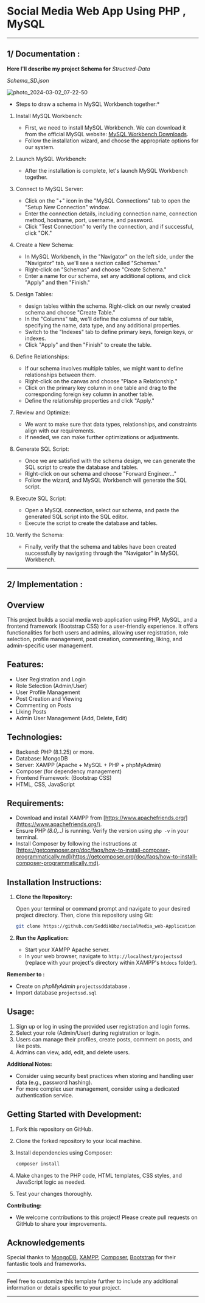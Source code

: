 # Social Media Web App Using PHP , MySQL
-----------------------------------------------------------------

## 1/ Documentation : 
 **Here I'll describe my project Schema for** *Structred-Data*

 *Schema_SD.json*
 
![photo_2024-03-02_07-22-50](https://github.com/SeddikBbz/socialMedia_web-Application/assets/125443878/4ab5b177-0e83-4d1c-982b-ba706abb44c0)

* Steps to draw a schema in MySQL Workbench together:*

1. Install MySQL Workbench:
   - First, we need to install MySQL Workbench. We can download it from the official MySQL website: [MySQL Workbench Downloads](https://dev.mysql.com/downloads/workbench/).
   - Follow the installation wizard, and choose the appropriate options for our system.

2. Launch MySQL Workbench:
   - After the installation is complete, let's launch MySQL Workbench together.

3. Connect to MySQL Server:
   - Click on the "+" icon in the "MySQL Connections" tab to open the "Setup New Connection" window.
   - Enter the connection details, including connection name, connection method, hostname, port, username, and password.
   - Click "Test Connection" to verify the connection, and if successful, click "OK."

4. Create a New Schema:
   - In MySQL Workbench, in the "Navigator" on the left side, under the "Navigator" tab, we'll see a section called "Schemas."
   - Right-click on "Schemas" and choose "Create Schema."
   - Enter a name for our schema, set any additional options, and click "Apply" and then "Finish."

5. Design Tables:
   - design tables within the schema. Right-click on our newly created schema and choose "Create Table."
   - In the "Columns" tab, we'll define the columns of our table, specifying the name, data type, and any additional properties.
   - Switch to the "Indexes" tab to define primary keys, foreign keys, or indexes.
   - Click "Apply" and then "Finish" to create the table.

6. Define Relationships:
   - If our schema involves multiple tables, we might want to define relationships between them.
   - Right-click on the canvas and choose "Place a Relationship."
   - Click on the primary key column in one table and drag to the corresponding foreign key column in another table.
   - Define the relationship properties and click "Apply."

7. Review and Optimize:
   -  We want to make sure that data types, relationships, and constraints align with our requirements.
   - If needed, we can make further optimizations or adjustments.

8. Generate SQL Script:
   - Once we are satisfied with the schema design, we can generate the SQL script to create the database and tables.
   - Right-click on our schema and choose "Forward Engineer..."
   - Follow the wizard, and MySQL Workbench will generate the SQL script.

9. Execute SQL Script:
   - Open a MySQL connection, select our schema, and paste the generated SQL script into the SQL editor.
   - Execute the script to create the database and tables.

10. Verify the Schema:
    - Finally, verify that the schema and tables have been created successfully by navigating through the "Navigator" in MySQL Workbench.

----------------------------------------------------------------

## 2/ Implementation :

## Overview

This project builds a social media web application using PHP, MySQL, and a frontend framework (Bootstrap CSS) for a user-friendly experience. It offers functionalities for both users and admins, allowing user registration, role selection, profile management, post creation, commenting, liking, and admin-specific user management.

## Features:

* User Registration and Login
* Role Selection (Admin/User)
* User Profile Management
* Post Creation and Viewing
* Commenting on Posts
* Liking Posts
* Admin User Management (Add, Delete, Edit)

## Technologies:

* Backend: PHP (8.1.25) or more.
* Database: MongoDB
* Server: XAMPP (Apache + MySQL + PHP + phpMyAdmin)
* Composer (for dependency management)
* Frontend Framework: (Bootstrap CSS)
* HTML, CSS, JavaScript

## Requirements:

   - Download and install XAMPP from [https://www.apachefriends.org/](https://www.apachefriends.org/).
   - Ensure PHP *(8.0,..)* is running. Verify the version using `php -v` in your terminal.
   - Install Composer by following the instructions at [https://getcomposer.org/doc/faqs/how-to-install-composer-programmatically.md](https://getcomposer.org/doc/faqs/how-to-install-composer-programmatically.md).
  

## Installation Instructions:

1. **Clone the Repository:**

   Open your terminal or command prompt and navigate to your desired project directory. Then, clone this repository using Git:

   ```bash
   git clone https://github.com/SeddikBbz/socialMedia_web-Application 
   
   ```

2. **Run the Application:**

   - Start your XAMPP Apache server.
   - In your web browser, navigate to `http://localhost/projectssd` (replace with your project's directory within XAMPP's `htdocs` folder).

**Remember to :**
* Create on *phpMyAdmin* `projectssd`database .
* Import database `projectssd.sql` 


## Usage:

1. Sign up or log in using the provided user registration and login forms.
2. Select your role (Admin/User) during registration or login.
3. Users can manage their profiles, create posts, comment on posts, and like posts.
4. Admins can view, add, edit, and delete users.

**Additional Notes:**

* Consider using security best practices when storing and handling user data (e.g., password hashing).
* For more complex user management, consider using a dedicated authentication service.


## Getting Started with Development:

1. Fork this repository on GitHub.
2. Clone the forked repository to your local machine.
3. Install dependencies using Composer:

   ```bash
   composer install
   ```

4. Make changes to the PHP code, HTML templates, CSS styles, and JavaScript logic as needed.
5. Test your changes thoroughly.

**Contributing:**

* We welcome contributions to this project! Please create pull requests on GitHub to share your improvements.

## Acknowledgements

Special thanks to [MongoDB](https://www.mongodb.com/), [XAMPP](https://www.apachefriends.org/), [Composer](https://getcomposer.org/), [Bootstrap](https://getbootstrap.com/) for their fantastic tools and frameworks.

----

Feel free to customize this template further to include any additional information or details specific to your project.

---

